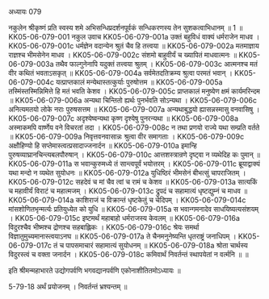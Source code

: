 अध्यायः 079

नकुलेन श्रीकृष्णं प्रति स्वस्य शमे अभिसन्धिप्रदर्शनपूर्वकं सन्धिकरणस्य तेन सुशकत्वाभिधानम् ॥ 1 ॥
KK05-06-079-001	नकुल उवाच 
KK05-06-079-001a	उक्तं बहुविधं वाक्यं धर्मराजेन माधव ।
KK05-06-079-001c	धर्मज्ञेन वदान्येन श्रुतं चैव हि तत्त्वया ॥
KK05-06-079-002a	मतमाज्ञाय राज्ञश्च भीमसेनेन माधव ।
KK05-06-079-002c	संशमो बाहुवीर्यं च ख्यापितं माधवात्मनः ॥
KK05-06-079-003a	तथैव फाल्गुनेनापि यदुक्तं तत्त्वया श्रुतम् ।
KK05-06-079-003c	आत्मनश्च मतं वीर कथितं भवताऽसकृत् ॥
KK05-06-079-004a	सर्वमेतदतिक्रम्य श्रुत्वा परमतं भवान् ।
KK05-06-079-004c	यत्प्राप्तकालं मन्येथास्तत्कुर्याः पुरुषोत्तम ॥
KK05-06-079-005a	तस्मिंस्तस्मिन्निमित्ते हि मतं भवति केशव ।
KK05-06-079-005c	प्राप्तकालं मनुष्येण क्षमं कार्यमरिन्दम ॥
KK05-06-079-006a	अन्यथा चिन्तितो ह्यर्थः पुनर्भवति सोऽन्यथा ।
KK05-06-079-006c	अनित्यमतयो लोके नराः पुरुषसत्तम ॥
KK05-06-079-007a	अन्यथाबुद्धयो ह्यासन्नस्मासु वनवासिषु ।
KK05-06-079-007c	अदृश्येष्वन्यथा कृष्ण दृश्येषु पुनरन्यथा ॥
KK05-06-079-008a	अस्माकमपि वार्ष्णेय वने विचरतां तदा ।
KK05-06-079-008c	न तथा प्रणयो राज्ये यथा सम्प्रति वर्तते ॥
KK05-06-079-009a	निवृत्तवनवासान्नः श्रुत्वा वीर समागताः ।
KK05-06-079-009c	अक्षौहिण्यो हि सप्तेमास्त्वत्प्रसादाज्जनार्दन ॥
KK05-06-079-010a	इमान्हि पुरुषव्याघ्रानचिन्त्यबलपौरुषान् ।
KK05-06-079-010c	आत्तशस्त्रान्रणे दृष्ट्वा न व्यथेदिह कः पुमान् ॥
KK05-06-079-011a	स भवान्कुरुमध्ये तं सान्त्वपूर्वं भयोत्तरम् ।
KK05-06-079-011c	ब्रूयाद्वाक्यं यथा मन्दो न व्यथेत सुयोधनः ॥
KK05-06-079-012a	युधिष्ठिरं भीमसेनं बीभत्सुं चापराजितम् ।
KK05-06-079-012c	सहदेवं च मां चैव त्वां च रामं च केशव ॥
KK05-06-079-013a	सात्यकिं च महावीर्यं विराटं च महात्मजम् ।
KK05-06-079-013c	द्रुपदं च सहामात्यं धृष्टद्युम्नं च माधव ॥
KK05-06-079-014a	काशिराजं च विक्रान्तं धृष्टकेतुं च चेदिपम् ।
KK05-06-079-014c	मांसशोणितभृन्मर्त्यः प्रतियुध्येत को युधि ॥
KK05-06-079-015a	स भवान्गमनादेव साधयिष्यत्यसंशयम् ।
KK05-06-079-015c	इष्टमर्थं महाबाहो धर्मराजस्य केवलम् ॥
KK05-06-079-016a	विदुरश्चैव भीष्मश्च द्रोणश्च सहबाह्लिकः ।
KK05-06-079-016c	श्रेयः समर्था विज्ञातुमुच्यमानास्त्वयाऽनघ ॥
KK05-06-079-017a	ते चैनमनुनेष्यन्ति धृतराष्ट्रं जनाधिपम् ।
KK05-06-079-017c	तं च पापसमाचारं सहामात्यं सुयोधनम् ॥
KK05-06-079-018a	श्रोता चार्थस्य विदुरस्त्वं च वक्ता जनार्दन ।
KK05-06-079-018c	कमिवार्थं निवर्तन्तं स्थापयेतां न वर्त्मनि ॥ ॥

इति श्रीमन्महाभारते उद्योगपर्वणि भगवद्यानपर्वणि एकोनाशीतितमोऽध्यायः ॥

5-79-18 अर्थं प्रयोजनम् । निवर्तन्तं भ्रश्यन्तम् ॥
